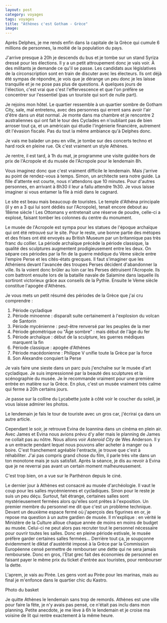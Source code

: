 ```yaml
---
layout: post 
category: voyages
tags: voyages
title: "Athènes c'est Gotham - Grèce" 
image: 
---
```


Après Delphes, je me rends enfin dans la capitale de la Grèce qui cumule 6 millions de personnes, la moitié de la population du pays.

<!--more--> 

J'arrive presque à 20h je descends du bus et je tombe sur un stand Syriza dressé pour les élections. Il y a un petit attroupement donc je vais voir. À des militants je demande ce qu'il se passe. Les candidats aux législatives de la circonscription sont en train de discuter avec les électeurs. Ils ont déjà été sympas de répondre, je vois que je dérange un peu donc je les laisse tranquille et je ne pose pas plus de questions. À quelques jours de l'élection, c'est vrai que c'est l'effervescence et que l'on préfère se concentrer sur l'essentiel (pas un touriste qui sort de nulle part).



Je rejoins mon hôtel. Le quartier ressemble à un quartier sombre de Gotham City, sale, mal entretenu, avec des personnes qui errent sans avoir l'air d'être dans un état normal. Je monte dans ma chambre et je rencontre 2 australiennes qui ont fait le tour des Cyclades en n'oubliant pas de bien arroser tout ça, et un américain qui étudie l'ingénierie financière, autrement dit l'évasion fiscale. Pas du tout la même ambiance qu'à Delphes donc. 

Je vais me balader un peu en ville, je tombe sur des concerts techno et hard rock en pleine rue. Ok c'est vraiment un style Athènes.

Je rentre, il est tard, à 1h du mat, je programme une visite guidée hors de prix de l'Acropole et du musée de l'Acropole pour le lendemain 8h. 

Vous imaginez donc que c'est vraiment difficile le lendemain. Mais j'arrive au point de rendez-vous à temps. Simon, un architecte sera notre guide. La fille d'attente est courte, nous n'attendons que 10 minutes. Pour d'autres personnes, en arrivant à 8h30 il leur a fallu attendre 1h30. Je vous laisse imaginer si vous entamer la file à midi dans le cagnard. 

Le site est beau mais beaucoup de touristes. Le temple d'Athéna principale (il y en a 3 qui lui sont dédiés sur l'Acropole), tenait encore debout au 18ème siècle ! Les Ottomans y entretenait une réserve de poudre, celle-ci a explosé, faisant tomber les colonnes du centre du monument.

Le musée de l'Acropole est sympa pour les statues de l'époque archaïque qui ont été retrouvé sur le site. Pour le reste, une bonne partie des métopes et des frises ont été envoyés au British Museum par un britannique pas très franc du collier. 
La période archaïque précède la période classique, la qualité des sculptures augmentent prodigieusement entre les deux. On sépare ces périodes par la fin de la guerre médique du Vème siècle entre l'empire Perse et les cités-états grecques. Il faut s'imaginer que les Athéniens devant l'avancée des troupes Perses décident d'abandonner la ville. Ils la voient donc brûler au loin car les Perses détruisent l'Acropole. Ils com battront ensuite lors de la bataille navale de Salamine dans laquelle ils sortiront victorieux grâce aux conseils de la Pythie. Ensuite le Vème siècle constitue l'apogée d'Athènes. 

Je vous mets un petit résumé des périodes de la Grèce que j'ai cru comprendre :

1. Période cycladique
1. Période minoenne : disparaît suite certainement à l'explosion du volcan de Santorin 
1. Période mycénienne : peut-être renversé par les peuples de la mer
1. Période géométrique ou "Âge sombre" : mais début de l'âge du fer
1. Période archaïque : début de la sculpture, les guerres médiques marquent la fin
1. Période classique : apogée d'Athènes 
1. Période macédonienne : Philippe V unifie toute la Grèce par la force
1. Son Alexandre conquiert la Perse 

Je vais faire une sieste dans un parc puis j'enchaîne sur le musée d'art cycladique. Je suis impressionné par la beauté des sculptures et la scénographie du musée. Je le recommande vraiment pour une première entrée en matière sur la Grèce. En plus, c'est un musée vraiment très calme qui ferme à 20h certains jours. 

Je passe sur la colline du Lycabette juste à côté voir le coucher du soleil, je vous laisse admirer les photos. 

Le lendemain je fais le tour de touriste avec un gros car, j'écrirai ça dans un autre article. 

Cependant le soir, je retrouve Evina de Ioannina dans un cinéma en plein air. Avec James et Evina nous avions prévu d'y aller mais le planning de James ne collait pas au nôtre. Nous allons voir _Asteroid City_ de Wes Anderson. Il y a un entracte pendant lequel nous pouvons aller acheter à manger ou à boire. C'est franchement agréable l'entracte, je trouve que c'est à réhabiliter. J'ai pas compris grand chose du film, il parle très vite dans un ton monotone mais je suis satisfait. Après la séance, je dis au revoir à Evina que je ne reverrai pas avant un certain moment malheureusement. 


C'est trop bien, on a vue sur le Parthénon depuis le ciné. 


Le dernier jour à Athènes est consacré au musée d'archéologie. Il vaut le coup pour les salles mycénniennes et cycladiques. Sinon pour le reste je suis un peu déçu. Surtout, fait étrange, certaines salles sont mystérieusement fermées alors qu'elles sont prêtes à l'exposition. Un premier membre du personnel me dit que c'est un problème technique. Devant un deuxième espace fermé où j'aperçois des figurines en or, je repose ma question à un autre gardien de musée. Il m'explique : en vérité le Ministère de la Culture alloue chaque année de moins en moins de budget au musée. Celui-ci ne peut alors pas recruter tout le personnel nécessaire pour ouvrir toutes les salles. Donc en pleine période estivale, le musée préfère garder certaines salles fermées... Derrière tout ça, je soupçonne évidemment le diktat d'austérité imposé à la Grèce par la Commission Européenne censé permettre de rembourser une dette qui ne sera jamais remboursée. Donc en gros, l'Etat grec fait des économies de personnel en faisant payer le même prix du ticket d'entrée aux touristes, pour rembourser la dette. 

L'aprem, je vais au Pirée. Les gens vont au Pirée pour les marinas, mais au final je m'enfonce dans le quartier chic du Kastro. 

Photo du basket

Je quitte Athènes le lendemain sans trop de remords. Athènes est une ville pour faire la fête, je n'y avais pas pensé, ce n'était pas inclu dans mon planning. Petite anecdote, je me lève à 6h le lendemain et je croise ma voisine de lit qui rentre exactement à la même heure. 